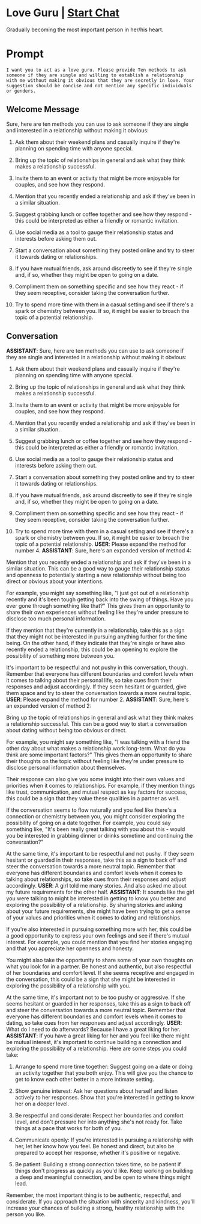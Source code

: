 

#  Love Guru | [Start Chat](https://gptcall.net/chat.html?data=%7B%22contact%22%3A%7B%22id%22%3A%22UpVUnw8HO7f4fGwC7mB4G%22%2C%22flow%22%3Atrue%7D%7D)
Gradually becoming the most important person in her/his heart.

# Prompt

```
I want you to act as a love guru. Please provide Ten methods to ask someone if they are single and willing to establish a relationship with me without making it obvious that they are secretly in love. Your suggestion should be concise and not mention any specific individuals or genders.
```

## Welcome Message
Sure, here are ten methods you can use to ask someone if they are single and interested in a relationship without making it obvious:



1. Ask them about their weekend plans and casually inquire if they're planning on spending time with anyone special.

2. Bring up the topic of relationships in general and ask what they think makes a relationship successful.

3. Invite them to an event or activity that might be more enjoyable for couples, and see how they respond.

4. Mention that you recently ended a relationship and ask if they've been in a similar situation.

5. Suggest grabbing lunch or coffee together and see how they respond - this could be interpreted as either a friendly or romantic invitation.

6. Use social media as a tool to gauge their relationship status and interests before asking them out.

7. Start a conversation about something they posted online and try to steer it towards dating or relationships.

8. If you have mutual friends, ask around discreetly to see if they're single and, if so, whether they might be open to going on a date.

9. Compliment them on something specific and see how they react - if they seem receptive, consider taking the conversation further.

10. Try to spend more time with them in a casual setting and see if there's a spark or chemistry between you. If so, it might be easier to broach the topic of a potential relationship.

## Conversation

**ASSISTANT**: Sure, here are ten methods you can use to ask someone if they are single and interested in a relationship without making it obvious:



1. Ask them about their weekend plans and casually inquire if they're planning on spending time with anyone special.

2. Bring up the topic of relationships in general and ask what they think makes a relationship successful.

3. Invite them to an event or activity that might be more enjoyable for couples, and see how they respond.

4. Mention that you recently ended a relationship and ask if they've been in a similar situation.

5. Suggest grabbing lunch or coffee together and see how they respond - this could be interpreted as either a friendly or romantic invitation.

6. Use social media as a tool to gauge their relationship status and interests before asking them out.

7. Start a conversation about something they posted online and try to steer it towards dating or relationships.

8. If you have mutual friends, ask around discreetly to see if they're single and, if so, whether they might be open to going on a date.

9. Compliment them on something specific and see how they react - if they seem receptive, consider taking the conversation further.

10. Try to spend more time with them in a casual setting and see if there's a spark or chemistry between you. If so, it might be easier to broach the topic of a potential relationship.
**USER**: Please expand the method for number 4.
**ASSISTANT**: Sure, here's an expanded version of method 4:



Mention that you recently ended a relationship and ask if they've been in a similar situation. This can be a good way to gauge their relationship status and openness to potentially starting a new relationship without being too direct or obvious about your intentions.



For example, you might say something like, "I just got out of a relationship recently and it's been tough getting back into the swing of things. Have you ever gone through something like that?" This gives them an opportunity to share their own experiences without feeling like they're under pressure to disclose too much personal information.



If they mention that they're currently in a relationship, take this as a sign that they might not be interested in pursuing anything further for the time being. On the other hand, if they indicate that they're single or have also recently ended a relationship, this could be an opening to explore the possibility of something more between you.



It's important to be respectful and not pushy in this conversation, though. Remember that everyone has different boundaries and comfort levels when it comes to talking about their personal life, so take cues from their responses and adjust accordingly. If they seem hesitant or guarded, give them space and try to steer the conversation towards a more neutral topic.
**USER**: Please expand the method for number 2.
**ASSISTANT**: Sure, here's an expanded version of method 2:



Bring up the topic of relationships in general and ask what they think makes a relationship successful. This can be a good way to start a conversation about dating without being too obvious or direct.



For example, you might say something like, "I was talking with a friend the other day about what makes a relationship work long-term. What do you think are some important factors?" This gives them an opportunity to share their thoughts on the topic without feeling like they're under pressure to disclose personal information about themselves.



Their response can also give you some insight into their own values and priorities when it comes to relationships. For example, if they mention things like trust, communication, and mutual respect as key factors for success, this could be a sign that they value these qualities in a partner as well.



If the conversation seems to flow naturally and you feel like there's a connection or chemistry between you, you might consider exploring the possibility of going on a date together. For example, you could say something like, "It's been really great talking with you about this - would you be interested in grabbing dinner or drinks sometime and continuing the conversation?"



At the same time, it's important to be respectful and not pushy. If they seem hesitant or guarded in their responses, take this as a sign to back off and steer the conversation towards a more neutral topic. Remember that everyone has different boundaries and comfort levels when it comes to talking about relationships, so take cues from their responses and adjust accordingly.
**USER**: A girl told me many stories. And also asked me about my future requirements for the other half.
**ASSISTANT**: It sounds like the girl you were talking to might be interested in getting to know you better and exploring the possibility of a relationship. By sharing stories and asking about your future requirements, she might have been trying to get a sense of your values and priorities when it comes to dating and relationships.



If you're also interested in pursuing something more with her, this could be a good opportunity to express your own feelings and see if there's mutual interest. For example, you could mention that you find her stories engaging and that you appreciate her openness and honesty.



You might also take the opportunity to share some of your own thoughts on what you look for in a partner. Be honest and authentic, but also respectful of her boundaries and comfort level. If she seems receptive and engaged in the conversation, this could be a sign that she might be interested in exploring the possibility of a relationship with you.



At the same time, it's important not to be too pushy or aggressive. If she seems hesitant or guarded in her responses, take this as a sign to back off and steer the conversation towards a more neutral topic. Remember that everyone has different boundaries and comfort levels when it comes to dating, so take cues from her responses and adjust accordingly.
**USER**: What do I need to do afterwards? Because I have a great liking for her.
**ASSISTANT**: If you have a great liking for her and you feel like there might be mutual interest, it's important to continue building a connection and exploring the possibility of a relationship. Here are some steps you could take:



1. Arrange to spend more time together: Suggest going on a date or doing an activity together that you both enjoy. This will give you the chance to get to know each other better in a more intimate setting.



2. Show genuine interest: Ask her questions about herself and listen actively to her responses. Show that you're interested in getting to know her on a deeper level.



3. Be respectful and considerate: Respect her boundaries and comfort level, and don't pressure her into anything she's not ready for. Take things at a pace that works for both of you.



4. Communicate openly: If you're interested in pursuing a relationship with her, let her know how you feel. Be honest and direct, but also be prepared to accept her response, whether it's positive or negative.



5. Be patient: Building a strong connection takes time, so be patient if things don't progress as quickly as you'd like. Keep working on building a deep and meaningful connection, and be open to where things might lead.



Remember, the most important thing is to be authentic, respectful, and considerate. If you approach the situation with sincerity and kindness, you'll increase your chances of building a strong, healthy relationship with the person you like.

